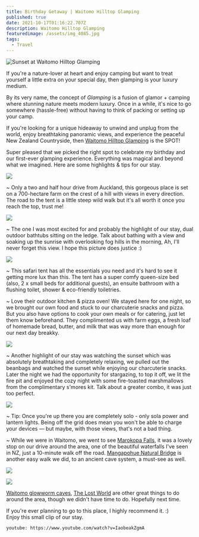 ```yaml
---
title: Birthday Getaway | Waitomo Hilltop Glamping
published: true
date: 2021-10-17T01:16:22.707Z
description: Waitomo Hilltop Glamping
featuredimage: /assets/img_4085.jpg
tags:
  - Travel
---
```

![Sunset at Waitomo Hilltop Glamping](/assets/dji_0147.jpg "Sunset at Waitomo Hilltop Glamping")

If you're a nature-lover at heart and enjoy camping but want to treat yourself a little extra on your special day, then glamping is your luxury medium.

By its very name, the concept of *Glamping* is a fusion of glamor + camping where stunning nature meets modern luxury. Once in a while, it's nice to go somewhere (hassle-free) without having to think of packing or setting up your camp.

If you're looking for a unique hideaway to unwind and unplug from the world, enjoy breathtaking panoramic views, and experience the peaceful New Zealand Countryside, then [Waitomo Hilltop Glamping](https://www.waitomoglamping.nz/) is the SPOT! 

Super pleased that we picked the right spot to celebrate my birthday and our first-ever glamping experience. Everything was magical and beyond what we imagined. Here are some highlights & tips for our stay.

![](/assets/us.jpg)

~ Only a two and half hour drive from Auckland, this gorgeous place is set on a 700-hectare farm on the crest of a hill with views in every direction. The road to the tent is a little steep wild walk but it's all worth it once you reach the top, trust me! 

![](/assets/img_3958.jpg)

~ The one I was most excited for and probably the highlight of our stay, dual outdoor bathtubs sitting on the ledge. Talk about bathing with a view and soaking up the sunrise with overlooking fog hills in the morning, Ah, I'll never forget this view. I hope this picture does justice :) 

![](/assets/img_3934.jpg)

~ This safari tent has all the essentials you need and it's hard to see it getting more lux than this. The tent has a super comfy queen-size bed (also, 2 x small beds for additional guests), an ensuite bathroom with a flushing toilet, shower & eco-friendly toiletries. 

~ Love their outdoor kitchen & pizza oven!
We stayed here for one night, so we brought our own food and stuck to our charcuterie snacks and pizza. But you also have options to cook your own meals or for catering, just let them know beforehand. They complimented us with farm eggs, a fresh loaf of homemade bread, butter, and milk that was way more than enough for our next day breakky. 

![](/assets/img_3807.jpg)

~ Another highlight of our stay was watching the sunset which was absolutely breathtaking and completely relaxing, we pulled out the beanbags and watched the sunset while enjoying our charcuterie snacks. Later the night we had the opportunity for stargazing, to top it off, we lit the fire pit and enjoyed the cozy night with some fire-toasted marshmallows from the complimentary s'mores kit. Talk about a greater combo, it was just too perfect. 

![](/assets/img_3851.jpg)

~ Tip: Once you're up there you are completely solo - only sola power and lantern lights. Being off the grid does mean you won't be able to charge your devices — but maybe, with those views, that's not a bad thing. 

~ While we were in Waitomo, we went to see [Marokopa Falls](https://www.waikatonz.com/experiences/walking-hiking-trails/marokopa-falls-waitomo/), it was a lovely stop on our drive around the area, one of the beautiful waterfalls I've seen in NZ, just a 10-minute walk off the road. [Mangapohue Natural Bridge](https://www.waikatonz.com/experiences/walking-hiking-trails/mangapohue-natural-bridge-waitomo/) is another easy walk we did, to an ancient cave system, a must-see as well. 

![](/assets/img_4197.jpg)

![](/assets/img_3468.jpg)

[Waitomo glowworm caves](https://www.waitomo.com/glowworms-and-caves/waitomo-glowworm-caves), [The Lost World](https://www.waitomo.co.nz/adventure/lost-world-epic-all-day-adventure) are other great things to do around the area, though we didn't have time to do. Hopefully next time. 

If you're ever planning to go to this place, I highly recommend it. :) \
Enjoy this small clip of our stay. 

`youtube: https://www.youtube.com/watch?v=IaobeakZgmA`